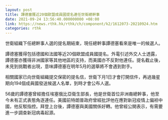 ```yaml
---
layout: post
title: 譚德塞獲近20個歐盟成員國提名連任世衛總幹事
date: 2021-09-24 13:56:40.000000000 +08:00
link: https://news.rthk.hk/rthk/ch/component/k2/1612073-20210924.htm
categories: rthk
---
```


世衛組織下任總幹事人選的提名期結束，現任總幹事譚德塞看來是唯一的候選人。

譚德塞獲得包括德國和法國等近20個歐盟成員國提名。外電引述外交人士透露，譚德塞亦獲得非洲國家等其他地區的支持，而美國亦不反對他連任。提名截止後，未見到挑戰者出現，意味譚德塞在明年5月的選舉將不會遇到對手。

相關國家已向世衛組織提交保密的提名信，世衛下月1日才會打開信件，再過幾星期向194個成員國發送候選人名單，到時才會公布人選。

56歲的譚德塞曾經擔任埃塞俄比亞衛生部長，他是世衛首位非洲裔總幹事，他至今未有正式表態角逐連任。美國前特朗普政府曾經批評他在應對新冠疫情上偏袒中國，他反駁指控。拜登上台後，譚德塞與美國關係好轉。他曾經公開表示，有需要進一步調查新冠病毒起源。
